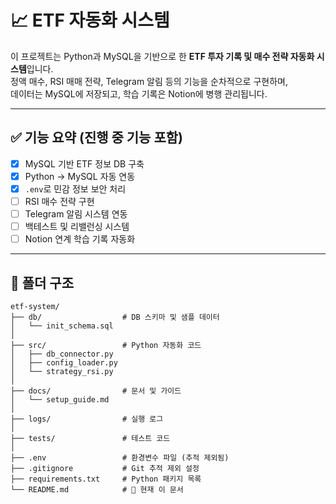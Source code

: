 # 📈 ETF 자동화 시스템

이 프로젝트는 Python과 MySQL을 기반으로 한 **ETF 투자 기록 및 매수 전략 자동화 시스템**입니다.  
정액 매수, RSI 매매 전략, Telegram 알림 등의 기능을 순차적으로 구현하며,  
데이터는 MySQL에 저장되고, 학습 기록은 Notion에 병행 관리됩니다.

---

## ✅ 기능 요약 (진행 중 기능 포함)

- [x] MySQL 기반 ETF 정보 DB 구축
- [x] Python → MySQL 자동 연동
- [x] `.env`로 민감 정보 보안 처리
- [ ] RSI 매수 전략 구현
- [ ] Telegram 알림 시스템 연동
- [ ] 백테스트 및 리밸런싱 시스템
- [ ] Notion 연계 학습 기록 자동화

---

## 🧱 폴더 구조

```text
etf-system/
├── db/                  # DB 스키마 및 샘플 데이터
│   └── init_schema.sql
│
├── src/                 # Python 자동화 코드
│   ├── db_connector.py
│   ├── config_loader.py
│   └── strategy_rsi.py
│
├── docs/                # 문서 및 가이드
│   └── setup_guide.md
│
├── logs/                # 실행 로그
│
├── tests/               # 테스트 코드
│
├── .env                 # 환경변수 파일 (추적 제외됨)
├── .gitignore           # Git 추적 제외 설정
├── requirements.txt     # Python 패키지 목록
└── README.md            # 📌 현재 이 문서
